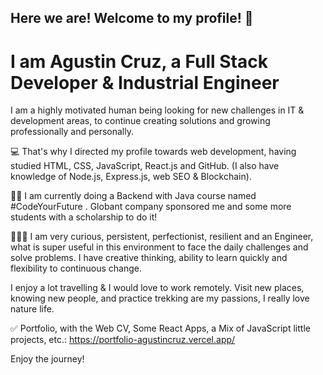 ## Here we are! Welcome to my profile! 👋

# I am Agustin Cruz, a Full Stack Developer & Industrial Engineer

I am a highly motivated human being looking for new challenges in IT & development areas, to continue creating solutions and growing professionally and personally.

💻 That's why I directed my profile towards web development, having studied HTML, CSS, JavaScript, React.js and GitHub. (I also have knowledge of Node.js, Express.js, web SEO & Blockchain). 

💪🏻 I am currently doing a Backend with Java course named #CodeYourFuture . Globant company sponsored me and some more students with a scholarship to do it!

🙋🏻‍♂️ I am very curious, persistent, perfectionist, resilient and an Engineer, what is super useful in this environment to face the daily challenges and solve problems. I have creative thinking, ability to learn quickly and flexibility to continuous change. 

I enjoy a lot travelling & I would love to work remotely. Visit new places, knowing new people, and practice trekking are my passions, I really love nature life.

✅ Portfolio, with the Web CV, Some React Apps, a Mix of JavaScript little projects, etc.: 
https://portfolio-agustincruz.vercel.app/

Enjoy the journey!

<!--
**kbcruz6/kbcruz6** is a ✨ _special_ ✨ repository because its `README.md` (this file) appears on your GitHub profile.

Here are some ideas to get you started:

- 🔭 I’m currently working on ...
- 🌱 I’m currently learning React, to continue improving my skills!
- 👯 I’m looking to collaborate on ...
- 🤔 I’m looking for help with ...
- 💬 Ask me about ...
- 📫 How to reach me: ...
- 😄 Pronouns: ...
- ⚡ Fun fact: ...
-->
